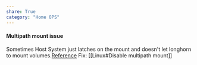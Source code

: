 ```yaml
---
share: True
category: "Home OPS"
---
```

#### Multipath mount issue
Sometimes Host System just latches on the mount and doesn't let longhorn to mount volumes.[Reference](https://longhorn.io/kb/troubleshooting-volume-with-multipath/)
Fix: [[Linux#Disable multipath mount]]